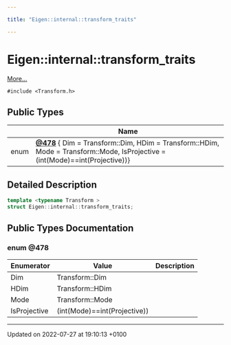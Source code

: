 ```yaml
---

title: "Eigen::internal::transform_traits"

---
```


# Eigen::internal::transform_traits



 [More...](#detailed-description)


`#include <Transform.h>`

## Public Types

|                | Name           |
| -------------- | -------------- |
| enum| **[@478](http://example.org/classes/structeigen_1_1internal_1_1transform__traits/#enum-@478)** { Dim = Transform::Dim, HDim = Transform::HDim, Mode = Transform::Mode, IsProjective = (int(Mode)==int(Projective))} |

## Detailed Description

```cpp
template <typename Transform >
struct Eigen::internal::transform_traits;
```

## Public Types Documentation

### enum @478

| Enumerator | Value | Description |
| ---------- | ----- | ----------- |
| Dim | Transform::Dim|   |
| HDim | Transform::HDim|   |
| Mode | Transform::Mode|   |
| IsProjective | (int(Mode)==int(Projective))|   |




-------------------------------

Updated on 2022-07-27 at 19:10:13 +0100